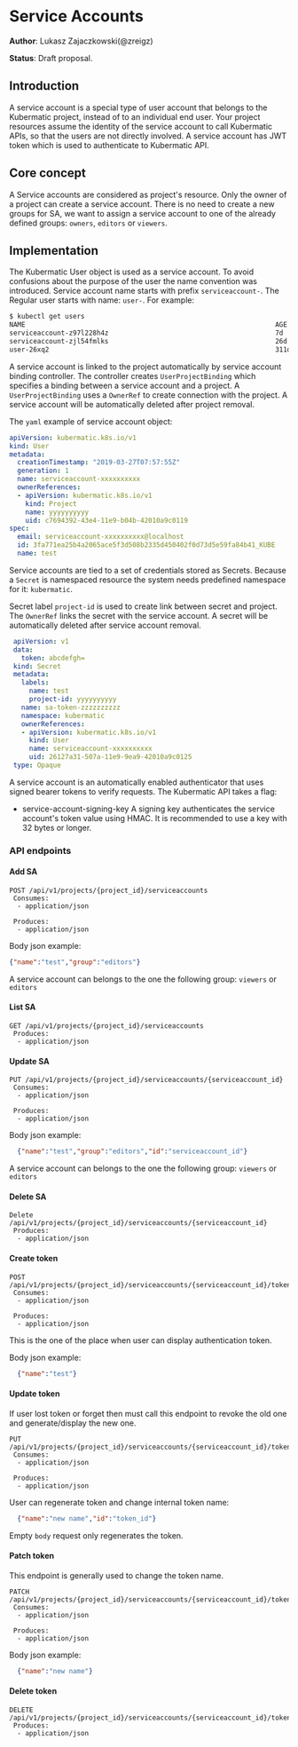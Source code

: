 # Service Accounts
**Author**: Lukasz Zajaczkowski(@zreigz)

**Status**: Draft proposal.

## Introduction
A service account is a special type of user account that belongs to the Kubermatic project, instead of to an individual
end user. Your project resources assume the identity of the service account to call Kubermatic APIs, so that the users
are not directly involved. A service account has JWT token which is used to authenticate to Kubermatic API.

## Core concept
A Service accounts are considered as project's resource. Only the owner of a project  can create a service account.
There is no need to create a new groups for SA, we want to assign a service account to one of the already defined groups:
`owners`, `editors` or `viewers`.

## Implementation

The Kubermatic User object is used as a service account. To avoid confusions about the purpose of the user the name convention
was introduced. Service account name starts with prefix `serviceaccount-`. The Regular user starts with name: `user-`.
For example:

```bash
$ kubectl get users
NAME                                                               AGE
serviceaccount-z97l228h4z                                          7d
serviceaccount-zjl54fmlks                                          26d
user-26xq2                                                         311d
```

A service account is linked to the project automatically by service account binding controller. The controller creates
`UserProjectBinding` which specifies a binding between a service account and a project. A `UserProjectBinding` uses a 
`OwnerRef` to create connection with the project. A service account will be automatically deleted after project removal.

The `yaml` example of service account object:

```yaml
apiVersion: kubermatic.k8s.io/v1
kind: User
metadata:
  creationTimestamp: "2019-03-27T07:57:55Z"
  generation: 1
  name: serviceaccount-xxxxxxxxxx
  ownerReferences:
  - apiVersion: kubermatic.k8s.io/v1
    kind: Project
    name: yyyyyyyyyy
    uid: c7694392-43e4-11e9-b04b-42010a9c0119
spec:
  email: serviceaccount-xxxxxxxxxx@localhost
  id: 3fa771ea25b4a2065ace5f3d508b2335d450402f0d73d5e59fa84b41_KUBE
  name: test
``` 
 
Service accounts are tied to a set of credentials stored as Secrets. Because a `Secret` is namespaced resource the
system needs predefined namespace for it: `kubermatic`.

Secret label `project-id` is used to create link between secret and project. The `OwnerRef` links the secret with the
service account. A secret will be automatically deleted after service account removal.
 
```yaml
 apiVersion: v1
 data:
   token: abcdefgh=
 kind: Secret
 metadata:
   labels:
     name: test
     project-id: yyyyyyyyyy
   name: sa-token-zzzzzzzzzz
   namespace: kubermatic
   ownerReferences:
   - apiVersion: kubermatic.k8s.io/v1
     kind: User
     name: serviceaccount-xxxxxxxxxx
     uid: 26127a31-507a-11e9-9ea9-42010a9c0125
 type: Opaque

```
 
A service account is an automatically enabled authenticator that uses signed bearer tokens to verify requests. The Kubermatic API takes a flag:
 
   - service-account-signing-key A signing key authenticates the service account's token value using HMAC. It is recommended to use a key with 32 bytes or longer.

 
 ### API endpoints
 #### Add SA
```
POST /api/v1/projects/{project_id}/serviceaccounts
 Consumes:
  - application/json
 
 Produces:
  - application/json
```

Body json example:
```json
{"name":"test","group":"editors"}
```
A service account can belongs to the one the following group: `viewers` or `editors`

  
#### List SA
```
GET /api/v1/projects/{project_id}/serviceaccounts
 Produces:
  - application/json

```

#### Update SA
```
PUT /api/v1/projects/{project_id}/serviceaccounts/{serviceaccount_id}
 Consumes:
  - application/json
   
 Produces:
  - application/json
```
Body json example:
```json
  {"name":"test","group":"editors","id":"serviceaccount_id"}
```
A service account can belongs to the one the following group: `viewers` or `editors`

#### Delete SA

```
Delete /api/v1/projects/{project_id}/serviceaccounts/{serviceaccount_id}
 Produces:
  - application/json
```
  
#### Create token
 
```
POST /api/v1/projects/{project_id}/serviceaccounts/{serviceaccount_id}/tokens
 Consumes:
  - application/json
  
 Produces:
  - application/json
```

This is the one of the place when user can display authentication token.

Body json example:
```json
  {"name":"test"}
```
 
#### Update token
If user lost token or forget then must call this endpoint to revoke the old one and generate/display the new one.
```
PUT /api/v1/projects/{project_id}/serviceaccounts/{serviceaccount_id}/tokens/{token_id}
 Consumes:
  - application/json
  
 Produces:
  - application/json
```

User can regenerate token and change internal token name:
```json
  {"name":"new name","id":"token_id"}
```

Empty `body` request only regenerates the token. 
  
#### Patch token

This endpoint is generally used to change the token name.

```
PATCH /api/v1/projects/{project_id}/serviceaccounts/{serviceaccount_id}/tokens/{token_id}
 Consumes:
  - application/json
  
 Produces:
  - application/json
```

Body json example:

```json
  {"name":"new name"}
```

#### Delete token

```
DELETE /api/v1/projects/{project_id}/serviceaccounts/{serviceaccount_id}/tokens/{token_id}
 Produces:
  - application/json
```

